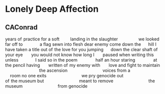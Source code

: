 # Lonely Deep Affection
## CAConrad
years of  practice for a soft
        landing in the slaughter
                we looked far off to
             a flag sewn into flesh
dear enemy come down the
     hill I have taken a title out
of  the love for you jumping
     down the clear shaft of  your eye
      you would not know how long I
      paused when writing this unless
             I said so in the poem
              half an hour staring
              at the pencil having
      written of  my enemy with
      love and fight to maintain
                            the ascension
                            voices from a
                            room no one exits
                            we pry genocide out
                            of  the museum but
                            meant to remove
                            the museum
                            from genocide